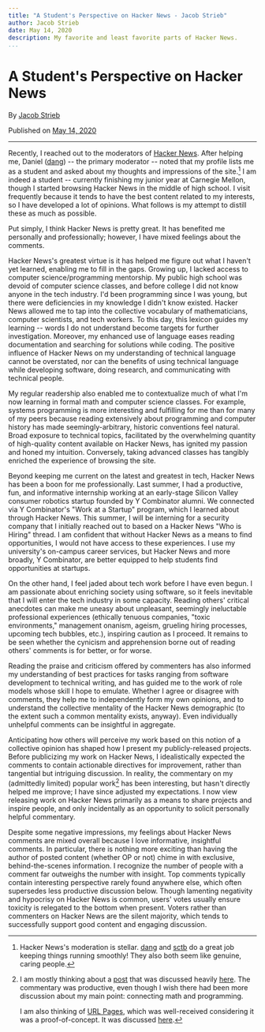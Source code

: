```yaml
---
title: "A Student's Perspective on Hacker News - Jacob Strieb"
author: Jacob Strieb
date: May 14, 2020
description: My favorite and least favorite parts of Hacker News.
...
```



# A Student's Perspective on Hacker News

By [Jacob Strieb](https://jstrieb.github.io)

Published on [May 14, 2020](/posts/hn-thoughts/)

---


Recently, I reached out to the moderators of [Hacker
News](https://news.ycombinator.com). After helping me, Daniel
([dang](https://news.ycombinator.com/user?id=dang)) -- the primary moderator --
noted that my profile lists me as a student and asked about my thoughts and
impressions of the site.[^1] I am indeed a student -- currently finishing my
junior year at Carnegie Mellon, though I started browsing Hacker News in the
middle of high school. I visit frequently because it tends to have the best
content related to my interests, so I have developed a lot of opinions. What
follows is my attempt to distill these as much as possible.

Put simply, I think Hacker News is pretty great. It has benefited me personally
and professionally; however, I have mixed feelings about the comments.

Hacker News's greatest virtue is it has helped me figure out what I haven't yet
learned, enabling me to fill in the gaps. Growing up, I lacked access to
computer science/programming mentorship. My public high school was devoid of
computer science classes, and before college I did not know anyone in the tech
industry. I'd been programming since I was young, but there were deficiencies
in my knowledge I didn't know existed. Hacker News allowed me to tap into the
collective vocabulary of mathematicians, computer scientists, and tech workers.
To this day, this lexicon guides my learning -- words I do not understand
become targets for further investigation. Moreover, my enhanced use of language
eases reading documentation and searching for solutions while coding. The
positive influence of Hacker News on my understanding of technical language
cannot be overstated, nor can the benefits of using technical language while
developing software, doing research, and communicating with technical people.

My regular readership also enabled me to contextualize much of what I'm now
learning in formal math and computer science classes. For example, systems
programming is more interesting and fulfilling for me than for many of my peers
because reading extensively about programming and computer history has made
seemingly-arbitrary, historic conventions feel natural. Broad exposure to
technical topics, facilitated by the overwhelming quantity of high-quality
content available on Hacker News, has ignited my passion and honed my
intuition. Conversely, taking advanced classes has tangibly enriched the
experience of browsing the site.

Beyond keeping me current on the latest and greatest in tech, Hacker News has
been a boon for me professionally. Last summer, I had a productive, fun, and
informative internship working at an early-stage Silicon Valley consumer
robotics startup founded by Y Combinator alumni. We connected via Y Combinator's
"Work at a Startup" program, which I learned about through Hacker News. This
summer, I will be interning for a security company that I initially reached out
to based on a Hacker News "Who is Hiring" thread. I am confident that without
Hacker News as a means to find opportunities, I would not have access to these
experiences. I use my university's on-campus career services, but Hacker News
and more broadly, Y Combinator, are better equipped to help students find
opportunities at startups.

On the other hand, I feel jaded about tech work before I have even begun. I am
passionate about enriching society using software, so it feels inevitable that
I will enter the tech industry in some capacity. Reading others' critical
anecdotes can make me uneasy about unpleasant, seemingly ineluctable
professional experiences (ethically tenuous companies, "toxic environments,"
management onanism, ageism, grueling hiring processes, upcoming tech bubbles,
etc.), inspiring caution as I proceed. It remains to be seen whether the
cynicism and apprehension borne out of reading others' comments is for better,
or for worse.

Reading the praise and criticism offered by commenters has also informed my
understanding of best practices for tasks ranging from software development to
technical writing, and has guided me to the work of role models whose skill I
hope to emulate. Whether I agree or disagree with comments, they help me to
independently form my own opinions, and to understand the collective mentality
of the Hacker News demographic (to the extent such a common mentality exists,
anyway). Even individually unhelpful comments can be insightful in aggregate.

Anticipating how others will perceive my work based on this notion of a
collective opinion has shaped how I present my publicly-released projects.
Before publicizing my work on Hacker News, I idealistically expected the
comments to contain actionable directives for improvement, rather than
tangential but intriguing discussion. In reality, the commentary on my
(admittedly limited) popular work[^2] has been interesting, but hasn't directly
helped me improve; I have since adjusted my expectations. I now view releasing
work on Hacker News primarily as a means to share projects and inspire people,
and only incidentally as an opportunity to solicit personally helpful
commentary.

Despite some negative impressions, my feelings about Hacker News comments are
mixed overall because I love informative, insightful comments. In particular,
there is nothing more exciting than having the author of posted content
(whether OP or not) chime in with exclusive, behind-the-scenes information. I
recognize the number of people with a comment far outweighs the number with
insight. Top comments typically contain interesting perspective rarely found
anywhere else, which often supersedes less productive discussion below. Though
lamenting negativity and hypocrisy on Hacker News is common, users' votes
usually ensure toxicity is relegated to the bottom when present. Voters rather
than commenters on Hacker News are the silent majority, which tends to
successfully support good content and engaging discussion.

[^1]: Hacker News's moderation is stellar.
      [dang](https://news.ycombinator.com/user?id=dang) and
      [sctb](https://news.ycombinator.com/user?id=sctb) do a great job keeping
      things running smoothly! They also both seem like genuine, caring people.

[^2]: I am mostly thinking about a [post](/posts/digit-length/) that was
      discussed heavily [here](https://news.ycombinator.com/item?id=21500434).
      The commentary was productive, even though I wish there had been more
      discussion about my main point: connecting math and programming.

      I am also thinking of [URL Pages](http://github.com/jstrieb/urlpages),
      which was well-received considering it was a proof-of-concept. It was
      discussed [here](https://news.ycombinator.com/item?id=20317840).

